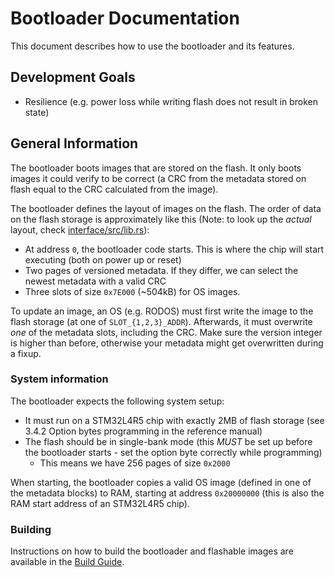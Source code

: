 # Bootloader Documentation

This document describes how to use the bootloader and its features.

## Development Goals

- Resilience (e.g. power loss while writing flash does not result in broken state)

## General Information

The bootloader boots images that are stored on the flash. It only boots images it could verify to be correct (a CRC from the metadata stored on flash equal to the CRC calculated from the image).

The bootloader defines the layout of images on the flash. The order of data on the flash storage is approximately like this (Note: to look up the *actual* layout, check [interface/src/lib.rs](interface/src/lib.rs)):

- At address `0`, the bootloader code starts. This is where the chip will start executing (both on power up or reset)
- Two pages of versioned metadata. If they differ, we can select the newest metadata with a valid CRC
- Three slots of size `0x7E000` (~504kB) for OS images.

To update an image, an OS (e.g. RODOS) must first write the image to the flash storage (at one of `SLOT_{1,2,3}_ADDR`). Afterwards, it must overwrite *one* of the metadata slots, including the CRC. Make sure the version integer is higher than before, otherwise your metadata might get overwritten during a fixup.

### System information

The bootloader expects the following system setup:

- It must run on a STM32L4R5 chip with exactly 2MB of flash storage (see 3.4.2 Option bytes programming in the reference manual)
- The flash should be in single-bank mode (this *MUST* be set up before the bootloader starts - set the option byte correctly while programming)
  - This means we have 256 pages of size `0x2000`

When starting, the bootloader copies a valid OS image (defined in one of the metadata blocks) to RAM, starting at address `0x20000000` (this is also the RAM start address of an STM32L4R5 chip).

### Building

Instructions on how to build the bootloader and flashable images are available in the [Build Guide](Image-Build.md).
